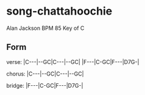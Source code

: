 # song-chattahoochie

Alan Jackson
BPM 85
Key of C

## Form

verse:
|C---|--GC|C---|--GC|
|F---|C-GC|F---|D7G-|

chorus:
|C---|--GC|C---|--GC|

bridge:
|F---|C-GC|F---|D7G-|
